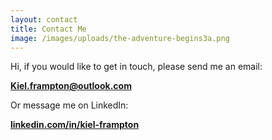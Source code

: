 ```yaml
---
layout: contact
title: Contact Me
image: /images/uploads/the-adventure-begins3a.png
---
```

Hi, if you would like to get in touch, please send me an email:

**[Kiel.frampton@outlook.com](mailto:Kiel.frampton@outlook.com)**

Or message me on LinkedIn:

**[linkedin.com/in/kiel-frampton](https://linkedin.com/in/kiel-frampton)**